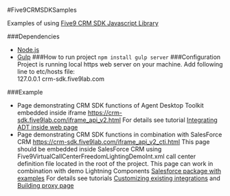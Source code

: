#Five9CRMSDKSamples

Examples of using [Five9 CRM SDK Javascript Library](https://app.five9.com/dev/sdk/crm/latest/doc/index.html)

###Dependencies
  - [Node.js](https://nodejs.org)
  - [Gulp](https://gulpjs.com)
###How to run project
   ``
   npm install
   gulp server
   ``
###Configuration
Project is running local https web server on your machine. Add following line to etc/hosts file:  
127.0.0.1	crm-sdk.five9lab.com

###Example
- Page demonstrating CRM SDK functions of Agent Desktop Toolkit embedded inside iframe https://crm-sdk.five9lab.com/iframe_api_v2.html
    For details see tutorial [Integrating ADT inside web page](https://app.five9.com/dev/sdk/crm/latest/doc/tutorial-basicintegration.html)
- Page demonstrating CRM SDK functions in combination with SalesForce CRM https://crm-sdk.five9lab.com/iframe_api_v2_cti.html
  This page should be embedded inside SalesForce CRM using Five9VirtualCallCenterFreedomLightingDemoInt.xml call center 
  definition file located in the root of the project. This page can work in combination with demo Lightning Components 
  [Salesforce package with examples](https://login.salesforce.com/packaging/installPackage.apexp?p0=04tf4000004Mbr5&isdtp=p1)
    For details see tutorials [Customizing existing integrations](https://app.five9.com/dev/sdk/crm/latest/doc/tutorial-custexisting.html) and 
    [Building proxy page](https://app.five9.com/dev/sdk/crm/latest/doc/tutorial-proxypage.html)
    
     
    